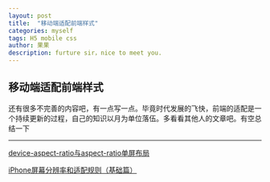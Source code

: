 ```yaml
---
layout: post
title:  "移动端适配前端样式"
categories: myself 
tags: H5 mobile css
author: 果果
description: furture sir，nice to meet you.
---
```


移动端适配前端样式
---
还有很多不完善的内容吧，有一点写一点。毕竟时代发展的飞快，前端的适配是一个持续更新的过程，自己的知识以月为单位落伍。多看看其他人的文章吧。有空总结一下
___

[device-aspect-ratio与aspect-ratio单屏布局](http://www.zhangyunling.com/837.html)

[iPhone屏幕分辨率和适配规则（基础篇）](https://www.jianshu.com/p/41a8ccdf91ed)








